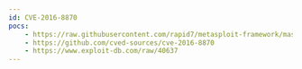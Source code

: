 ```yaml
---
id: CVE-2016-8870
pocs:
    - https://raw.githubusercontent.com/rapid7/metasploit-framework/master/modules/auxiliary/admin/http/joomla_registration_privesc.rb
    - https://github.com/cved-sources/cve-2016-8870
    - https://www.exploit-db.com/raw/40637
---
```

